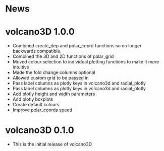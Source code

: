 News
=====

# volcano3D 1.0.0

* Combined create\_dep and polar\_coord functions so no longer backwards compatible. 
* Combined the 3D and 2D functions of polar\_grid
* Moved colour selection to individual plotting functions to make it more intuitive
* Made the fold change columns optional
* Allowed custom grid to be passed in
* Pass label columns as plotly keys in volcano3d and radial_plotly
* Pass label columns as plotly keys in volcano3d and radial_plotly
* Add plotly height and width parameters
* Add plotly boxplots
* Create default colours 
* Improve polar_coords speed

# volcano3D 0.1.0

* This is the initial release of volcano3D
